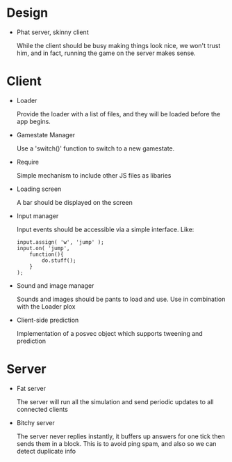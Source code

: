 Design
======

-	Phat server, skinny client

	While the client should be busy making things look nice, we won't trust him, and in fact, running the game on the server makes sense.


Client
======

-	Loader

	Provide the loader with a list of files, and they will be loaded before the app begins.

-	Gamestate Manager

	Use a 'switch()' function to switch to a new gamestate.

-	Require

	Simple mechanism to include other JS files as libaries

-	Loading screen

	A bar should be displayed on the screen

-	Input manager

	Input events should be accessible via a simple interface.
	Like:
	
		input.assign( 'w', 'jump' );
		input.on( 'jump',
			function(){
				do.stuff();
			}
		);

-	Sound and image manager

	Sounds and images should be pants to load and use. Use in combination with the Loader plox

-	Client-side prediction

	Implementation of a posvec object which supports tweening and prediction


Server
======

-	Fat server

	The server will run all the simulation and send periodic updates to all connected clients

-	Bitchy server

	The server never replies instantly, it buffers up answers for one tick then sends them in a block. This is to avoid ping spam, and also so we can detect duplicate info
